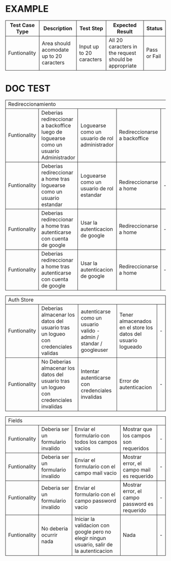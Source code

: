 <style>
    table th, table td{
        border: 1px solid 
    }
</style>
# EXAMPLE

<table>
    <tr>
        <th> Test Case Type </th>
        <th> Description </th>
        <th> Test Step </th>
        <th> Expected Result </th>
        <th> Status </th>
    </tr>
    <tr>
        <td> Funtionality </td>
        <td> Area should acomodate  up to 20 caracters </td>
        <td> Input up to 20 caracters </td>
        <td> All 20 caracters in the request should be appropriate </td>
        <td> Pass or Fail </td>
    </tr>
</table>

# DOC TEST

<table>
    <tr>
        <td colspan=5> Redireccionamiento </td>
    </tr>
    <tr>
        <td> Funtionality </td>
        <td> Deberias redireccionar a backoffice luego de loguearse como un usuario Administrador </td>
        <td> Loguearse como un usuario de rol administrador </td>
        <td> Redireccionarse a backoffice </td>
        <td>  </td>
    </tr>
    <tr>
        <td> Funtionality </td>
        <td> Deberias redireccionar a home tras loguearse como un usuario estandar </td>
        <td> Loguearse como un usuario de rol estandar </td>
        <td> Redireccionarse a home </td>
        <td> - </td>
    </tr>
    <tr>
        <td> Funtionality </td>
        <td> Deberias redireccionar a home tras autenticarse con cuenta de google </td>
        <td> Usar la autenticacion de google  </td>
        <td> Redireccionarse a home </td>
        <td> - </td>
    </tr>
    <tr>
        <td> Funtionality </td>
        <td> Deberias redireccionar a home tras autenticarse con cuenta de google </td>
        <td> Usar la autenticacion de google  </td>
        <td> Redireccionarse a home </td>
        <td> - </td>
    </tr>
</table>

<table>
    <tr>
        <td colspan=5> Auth Store </td>
    </tr>
    <tr>
        <td> Funtionality </td>
        <td> Deberias almacenar los datos del usuario tras un logueo con credenciales validas </td>
        <td> autenticarse como un usuario valido - admin / standar / googleuser  </td>
        <td> Tener almacenados en el store los datos del usuario logueado </td>
        <td> - </td>
    </tr>
    <tr>
        <td> Funtionality </td>
        <td> No Deberias almacenar los datos del usuario tras un logueo con credenciales invalidas </td>
        <td> Intentar autenticarse con credenciales invalidas </td>
        <td> Error de autenticacion </td>
        <td> - </td>
    </tr>
</table>

<table>
    <tr>
        <td colspan=5> Fields </td>
    </tr>
    <tr>
        <td> Funtionality </td>
        <td> Deberia ser un formulario invalido </td>
        <td> Enviar el formulario con todos los campos vacios </td>
        <td> Mostrar que los campos son requeridos </td>
        <td> - </td>
    </tr>
    <tr>
        <td> Funtionality </td>
        <td> Deberia ser un formulario invalido </td>
        <td> Enviar el formulario con el campo mail vacio </td>
        <td> Mostrar error, el campo mail es requerido </td>
        <td> - </td>
    </tr>
    <tr>
        <td> Funtionality </td>
        <td> Deberia ser un formulario invalido </td>
        <td> Enviar el formulario con el campo password vacio </td>
        <td> Mostrar error, el campo password es requerido </td>
        <td> - </td>
    </tr>
    <tr>
        <td> Funtionality </td>
        <td> No deberia ocurrir nada </td>
        <td> Iniciar la validacion con google pero no elegir ningun usuario, salir de la autenticacion </td>
        <td> Nada </td>
        <td> - </td>
    </tr>
</table>
